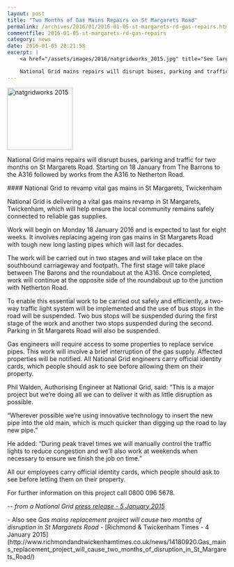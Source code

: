 ```yaml
---
layout: post
title: "Two Months of Gas Mains Repairs on St Margarets Road"
permalink: /archives/2016/01/2016-01-05-st-margarets-rd-gas-repairs.html
commentfile: 2016-01-05-st-margarets-rd-gas-repairs
category: news
date: 2016-01-05 20:21:58
excerpt: |
    <a href="/assets/images/2016/natgridworks_2015.jpg" title="See larger version of - natgridworks 2015"><img src="/assets/images/2016/natgridworks_2015_thumb.jpg" width="150" height="143" alt="natgridworks 2015" class="photo right" /></a>

    National Grid mains repairs will disrupt buses, parking and traffic for two months on St Margarets Road.  Starting on 18 January from The Barrons to the A316 followed by works from the A316 to Netherton Road.
---
```


<a href="/assets/images/2016/natgridworks_2015.jpg" title="See larger version of - natgridworks 2015"><img src="/assets/images/2016/natgridworks_2015_thumb.jpg" width="150" height="143" alt="natgridworks 2015" class="photo right" /></a>

National Grid mains repairs will disrupt buses, parking and traffic for two months on St Margarets Road. Starting on 18 January from The Barrons to the A316 followed by works from the A316 to Netherton Road.

<div markdown="1" class="letter u-cf">
#### National Grid to revamp vital gas mains in St Margarets, Twickenham

National Grid is delivering a vital gas mains revamp in St Margarets, Twickenham, which will help ensure the local community remains safely connected to reliable gas supplies.

Work will begin on Monday 18 January 2016 and is expected to last for eight weeks. It involves replacing ageing iron gas mains in St Margarets Road with tough new long lasting pipes which will last for decades.

The work will be carried out in two stages and will take place on the southbound carriageway and footpath. The first stage will take place between The Barons and the roundabout at the A316. Once completed, work will continue at the opposite side of the roundabout up to the junction with Netherton Road.

To enable this essential work to be carried out safely and efficiently, a two-way traffic light system will be implemented and the use of bus stops in the road will be suspended. Two bus stops will be suspended during the first stage of the work and another two stops suspended during the second. Parking in St Margarets Road will also be suspended.

Gas engineers will require access to some properties to replace service pipes. This work will involve a brief interruption of the gas supply. Affected properties will be notified. All National Grid engineers carry official identity cards, which people should ask to see before allowing them on their property.

Phil Walden, Authorising Engineer at National Grid, said: “This is a major project but we’re doing all we can to deliver it with as little disruption as possible.

“Wherever possible we’re using innovative technology to insert the new pipe into the old main, which is much quicker than digging up the road to lay new pipe.”

He added: “During peak travel times we will manually control the traffic lights to reduce congestion and we’ll also work at weekends when necessary to ensure we finish the job on time.”

All our employees carry official identity cards, which people should ask to see before letting them on their property.

For further information on this project call 0800 096 5678.

<cite>-- from a National Grid [press release - 5 January 2015](http://news.europawire.eu/national-grid-to-revamp-vital-gas-mains-in-st-margarets-twickenham-776541234567890/eu-press-release/2016/01/05/</cite>)

</div>
-   Also see <em>Gas mains replacement project will cause two months of disruption in St Margarets Road</em> - [Richmond & Twickenham Times - 4 January 2015](http://www.richmondandtwickenhamtimes.co.uk/news/14180920.Gas_mains_replacement_project_will_cause_two_months_of_disruption_in_St_Margarets_Road/)
